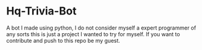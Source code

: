 # Hq-Trivia-Bot
A bot I made using python, I do not consider myself a expert programmer of any sorts this is just a project I wanted to try for myself.
If you want to contribute and push to this repo be my guest.
